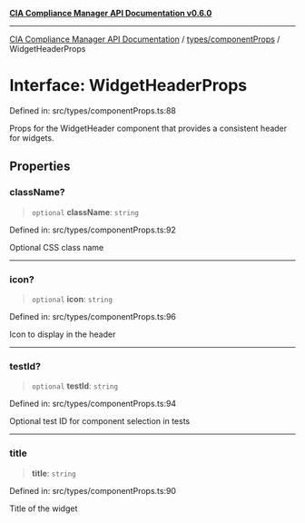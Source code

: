 [**CIA Compliance Manager API Documentation v0.6.0**](../../../README.md)

***

[CIA Compliance Manager API Documentation](../../../modules.md) / [types/componentProps](../README.md) / WidgetHeaderProps

# Interface: WidgetHeaderProps

Defined in: src/types/componentProps.ts:88

Props for the WidgetHeader component that provides a consistent header for widgets.

## Properties

### className?

> `optional` **className**: `string`

Defined in: src/types/componentProps.ts:92

Optional CSS class name

***

### icon?

> `optional` **icon**: `string`

Defined in: src/types/componentProps.ts:96

Icon to display in the header

***

### testId?

> `optional` **testId**: `string`

Defined in: src/types/componentProps.ts:94

Optional test ID for component selection in tests

***

### title

> **title**: `string`

Defined in: src/types/componentProps.ts:90

Title of the widget
